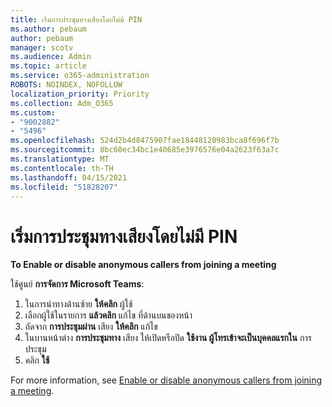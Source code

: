 ```yaml
---
title: เริ่มการประชุมทางเสียงโดยไม่มี PIN
ms.author: pebaum
author: pebaum
manager: scotv
ms.audience: Admin
ms.topic: article
ms.service: o365-administration
ROBOTS: NOINDEX, NOFOLLOW
localization_priority: Priority
ms.collection: Adm_O365
ms.custom:
- "9002882"
- "5496"
ms.openlocfilehash: 524d2b4d8475907fae18448120983bca8f696f7b
ms.sourcegitcommit: 8bc60ec34bc1e40685e3976576e04a2623f63a7c
ms.translationtype: MT
ms.contentlocale: th-TH
ms.lasthandoff: 04/15/2021
ms.locfileid: "51828207"
---
```

# <a name="start-an-audio-conference-without-a-pin"></a>เริ่มการประชุมทางเสียงโดยไม่มี PIN

**To Enable or disable anonymous callers from joining a meeting**

ใช้ศูนย์ **การจัดการ Microsoft Teams**:

1. ในการนําทางด้านซ้าย **ให้คลิก** ผู้ใช้
2. เลือกผู้ใช้ในรายการ **แล้วคลิก** แก้ไข ที่ด้านบนของหน้า
3. ถัดจาก **การประชุมผ่าน** เสียง **ให้คลิก** แก้ไข
4. ในบานหน้าต่าง **การประชุมทาง** เสียง ให้เปิดหรือปิด **ใช้งาน ผู้โทรเข้าจะเป็นบุคคลแรกใน** การประชุม
5. คลิก **ใช้**

For more information, see [Enable or disable anonymous callers from joining a meeting](https://docs.microsoft.com/microsoftteams/start-an-audio-conference-over-the-phone-without-a-pin-in-teams).
